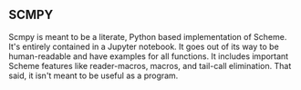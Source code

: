 SCMPY
-----

Scmpy is meant to be a literate, Python based implementation of Scheme.
It's entirely contained in a Jupyter notebook.
It goes out of its way to be human-readable and have examples for all functions.
It includes important Scheme features like reader-macros, macros, and tail-call elimination.
That said, it isn't meant to be useful as a program.
